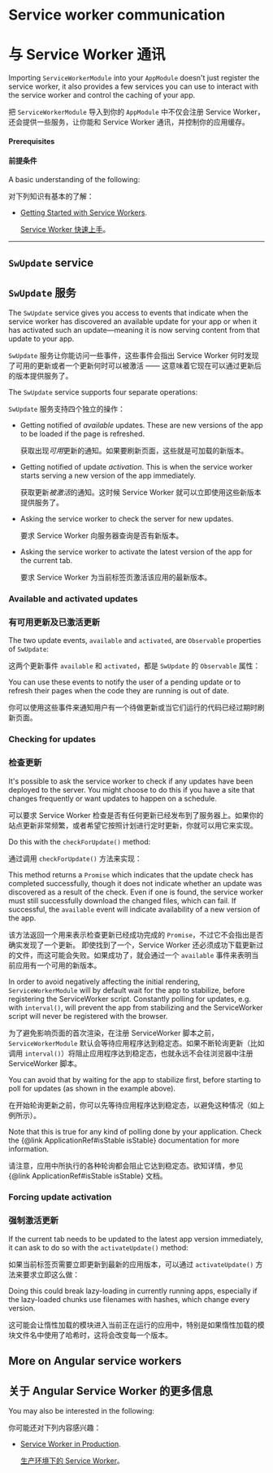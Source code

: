 # Service worker communication

# 与 Service Worker 通讯

Importing `ServiceWorkerModule` into your `AppModule` doesn't just register the service worker, it also provides a few services you can use to interact with the service worker and control the caching of your app.

把 `ServiceWorkerModule` 导入到你的 `AppModule` 中不仅会注册 Service Worker，还会提供一些服务，让你能和 Service Worker 通讯，并控制你的应用缓存。

#### Prerequisites

#### 前提条件

A basic understanding of the following:

对下列知识有基本的了解：

* [Getting Started with Service Workers](guide/service-worker-getting-started).

   [Service Worker 快速上手](guide/service-worker-getting-started)。

<hr />

## `SwUpdate` service

## `SwUpdate` 服务

The `SwUpdate` service gives you access to events that indicate when the service worker has discovered an available update for your app or when it has activated such an update&mdash;meaning it is now serving content from that update to your app.

`SwUpdate` 服务让你能访问一些事件，这些事件会指出 Service Worker 何时发现了可用的更新或者一个更新何时可以被激活 —— 这意味着它现在可以通过更新后的版本提供服务了。

The `SwUpdate` service supports four separate operations:

`SwUpdate` 服务支持四个独立的操作：

* Getting notified of *available* updates. These are new versions of the app to be loaded if the page is refreshed.

   获取出现*可用*更新的通知。如果要刷新页面，这些就是可加载的新版本。

* Getting notified of update *activation*. This is when the service worker starts serving a new version of the app immediately.

   获取更新*被激活*的通知。这时候 Service Worker 就可以立即使用这些新版本提供服务了。

* Asking the service worker to check the server for new updates.

   要求 Service Worker 向服务器查询是否有新版本。

* Asking the service worker to activate the latest version of the app for the current tab.

   要求 Service Worker 为当前标签页激活该应用的最新版本。

### Available and activated updates

### 有可用更新及已激活更新

The two update events, `available` and `activated`, are `Observable` properties of `SwUpdate`:

这两个更新事件 `available` 和 `activated`，都是 `SwUpdate` 的 `Observable` 属性：

<code-example path="service-worker-getting-started/src/app/log-update.service.ts" header="log-update.service.ts" region="sw-update"></code-example>

You can use these events to notify the user of a pending update or to refresh their pages when the code they are running is out of date.

你可以使用这些事件来通知用户有一个待做更新或当它们运行的代码已经过期时刷新页面。

### Checking for updates

### 检查更新

It's possible to ask the service worker to check if any updates have been deployed to the server. You might choose to do this if you have a site that changes frequently or want updates to happen on a schedule.

可以要求 Service Worker 检查是否有任何更新已经发布到了服务器上。如果你的站点更新非常频繁，或者希望它按照计划进行定时更新，你就可以用它来实现。

Do this with the `checkForUpdate()` method:

通过调用 `checkForUpdate()` 方法来实现：

<code-example path="service-worker-getting-started/src/app/check-for-update.service.ts" header="check-for-update.service.ts"></code-example>

This method returns a `Promise` which indicates that the update check has completed successfully, though it does not indicate whether an update was discovered as a result of the check. Even if one is found, the service worker must still successfully download the changed files, which can fail. If successful, the `available` event will indicate availability of a new version of the app.

该方法返回一个用来表示检查更新已经成功完成的 `Promise`，不过它不会指出是否确实发现了一个更新。
即使找到了一个，Service Worker 还必须成功下载更新过的文件，而这可能会失败。如果成功了，就会通过一个 `available` 事件来表明当前应用有一个可用的新版本。

<div class="alert is-important">

In order to avoid negatively affecting the initial rendering, `ServiceWorkerModule` will by default
wait for the app to stabilize, before registering the ServiceWorker script. Constantly polling for
updates, e.g. with `interval()`, will prevent the app from stabilizing and the ServiceWorker
script will never be registered with the browser.

为了避免影响页面的首次渲染，在注册 ServiceWorker 脚本之前，`ServiceWorkerModule` 默认会等待应用程序达到稳定态。如果不断轮询更新（比如调用 `interval()`）将阻止应用程序达到稳定态，也就永远不会往浏览器中注册 ServiceWorker 脚本。

You can avoid that by waiting for the app to stabilize first, before starting to poll for updates
(as shown in the example above).

在开始轮询更新之前，你可以先等待应用程序达到稳定态，以避免这种情况（如上例所示）。

Note that this is true for any kind of polling done by your application.
Check the {@link ApplicationRef#isStable isStable} documentation for more information.

请注意，应用中所执行的各种轮询都会阻止它达到稳定态。欲知详情，参见 {@link ApplicationRef#isStable isStable} 文档。

</div>

### Forcing update activation

### 强制激活更新

If the current tab needs to be updated to the latest app version immediately, it can ask to do so with the `activateUpdate()` method:

如果当前标签页需要立即更新到最新的应用版本，可以通过 `activateUpdate()` 方法来要求立即这么做：

<code-example path="service-worker-getting-started/src/app/prompt-update.service.ts" header="prompt-update.service.ts" region="sw-activate"></code-example>

Doing this could break lazy-loading in currently running apps, especially if the lazy-loaded chunks use filenames with hashes, which change every version.

这可能会让惰性加载的模块进入当前正在运行的应用中，特别是如果惰性加载的模块文件名中使用了哈希时，这将会改变每一个版本。

## More on Angular service workers

## 关于 Angular Service Worker 的更多信息

You may also be interested in the following:

你可能还对下列内容感兴趣：

* [Service Worker in Production](guide/service-worker-devops).

   [生产环境下的 Service Worker](guide/service-worker-devops)。
